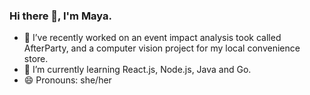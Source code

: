 ### Hi there 👋, I'm Maya.

- 🔭 I’ve recently worked on an event impact analysis took called AfterParty, and a computer vision project for my local convenience store.
- 🌱 I’m currently learning React.js, Node.js, Java and Go.
- 😄 Pronouns: she/her

<!--
- 👯 I’m looking to collaborate on ...
- 🤔 I’m looking for help with ...
- 💬 Ask me about ...
- 📫 How to reach me: ...
- 😄 Pronouns: she/her
- ⚡ Fun fact: ...
-->
